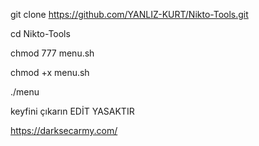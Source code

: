 git clone https://github.com/YANLIZ-KURT/Nikto-Tools.git

cd Nikto-Tools

chmod 777 menu.sh

chmod +x menu.sh

./menu 

keyfini çıkarın EDİT YASAKTIR

https://darksecarmy.com/
